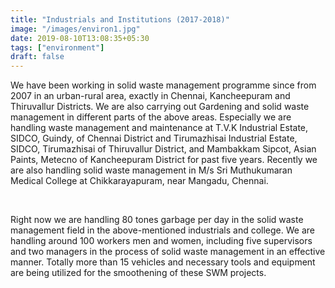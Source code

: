 ```yaml
---
title: "Industrials and Institutions (2017-2018)"
image: "/images/environ1.jpg"
date: 2019-08-10T13:08:35+05:30
tags: ["environment"]
draft: false
---
```


We have been working in solid waste management programme since from 2007 in an urban-rural area, exactly in Chennai, Kancheepuram and Thiruvallur Districts. We are also carrying out Gardening and solid waste management in different parts of the above areas. Especially we are handling waste management and maintenance at T.V.K   Industrial Estate, SIDCO, Guindy, of Chennai District and Tirumazhisai   Industrial Estate, SIDCO, Tirumazhisai of Thiruvallur District, and Mambakkam Sipcot, Asian Paints, Metecno of Kancheepuram District for past five years. Recently we are also handling solid waste management in   M/s Sri Muthukumaran Medical College at Chikkarayapuram, near Mangadu, Chennai. 

<br>

Right now we are handling 80 tones garbage per day in the solid waste management field in the above-mentioned industrials and college. We are handling around 100 workers men and women, including five supervisors and two managers in the process of solid waste management in an effective manner. Totally more than 15 vehicles and necessary tools and equipment are being utilized for the smoothening of these SWM projects.
